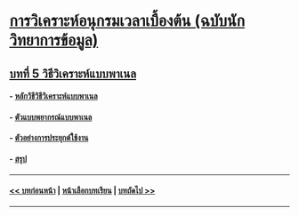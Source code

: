 # [การวิเคราะห์อนุกรมเวลาเบื้องต้น (ฉบับนักวิทยาการข้อมูล)](../README.md)
## [บทที่ 5 วิธีวิเคราะห์แบบพาเนล](README.md)
#### - [หลักวิธีวิธีวิเคราะห์แบบพาเนล](0501.md)
#### - [ตัวแบบพยากรณ์แบบพาเนล](0502.md)
#### - [ตัวอย่างการประยุกต์ใช้งาน](0503.md)
#### - [สรุป](0510.md)
---
#### [<< บทก่อนหน้า](../Chapter04/README.md) | [หน้าเลือกบทเรียน](../README.md) | [บทถัดไป >>](../Chapter06/README.md)
---
